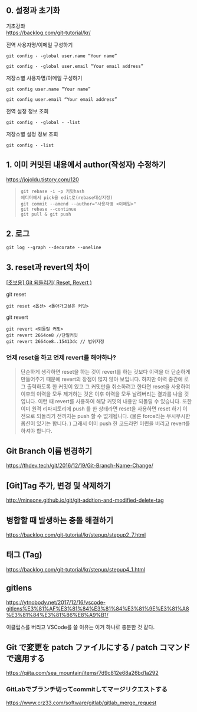## 0. 설정과 초기화
기초강좌  
https://backlog.com/git-tutorial/kr/

전역 사용자명/이메일 구성하기
<pre><code>git config - -global user.name “Your name”

git config - -global user.email “Your email address”</code></pre>

저장소별 사용자명/이메일 구성하기
<pre><code>git config user.name “Your name”

git config user.email “Your email address”</code></pre>
전역 설정 정보 조회
<pre><code>git config - -global - -list</code></pre>
저장소별 설정 정보 조회
<pre><code>git config - -list</code></pre>

## 1. 이미 커밋된 내용에서 author(작성자) 수정하기
https://jojoldu.tistory.com/120
> <pre><code>git rebase -i -p 커밋hash
> 에디터에서 pick을 edit로(rebase대상지정)
> git commit --amend --author="사용자명 <이메일>"
> git rebase --continue
> git pull & git push</code></pre>

## 2. 로그 
<pre><code>git log --graph --decorate --oneline</code></pre>

## 3. reset과 revert의 차이
[[초보용] Git 되돌리기( Reset, Revert )](https://medium.com/nonamedeveloper/%EC%B4%88%EB%B3%B4%EC%9A%A9-git-%EB%90%98%EB%8F%8C%EB%A6%AC%EA%B8%B0-reset-revert-d572b4cb0bd5)

git reset
<pre><code>git reset <옵션> <돌아가고싶은 커밋> </code></pre>

git revert
<pre><code>git revert <되돌릴 커밋>
git revert 2664ce8 //단일커밋
git revert 2664ce8..15413dc // 범위지정</code></pre>

### 언제 reset을 하고 언제 revert를 해야하나?
> 단순하게 생각하면 reset을 하는 것이 revert를 하는 것보다 이력을 더 단순하게 만들어주기 때문에 revert의 장점이 많지 않아 보입니다. 하지만 이력 중간에 로그 출력하도록 한 커밋이 있고 그 커밋만을 취소하려고 한다면 reset을 사용하여 이후의 이력을 모두 제거하는 것은 이후 이력을 모두 날려버리는 결과를 나을 것입니다. 이런 때 revert를 사용하여 해당 커밋의 내용만 되돌릴 수 있습니다. 또한 이미 원격 리파지토리에 push 를 한 상태라면 reset을 사용하면 reset 하기 이전으로 되돌리기 전까지는 push 할 수 없게됩니다. (물론 force라는 무시무시한 옵션이 있기는 합니다. ) 그래서 이미 push 한 코드라면 미련을 버리고 revert를 하셔야 합니다.

## Git Branch 이름 변경하기 

https://thdev.tech/git/2016/12/19/Git-Branch-Name-Change/

## [Git]Tag 추가, 변경 및 삭제하기

http://minsone.github.io/git/git-addtion-and-modified-delete-tag

## 병합할 때 발생하는 충돌 해결하기

https://backlog.com/git-tutorial/kr/stepup/stepup2_7.html

## 태그 (Tag)

https://backlog.com/git-tutorial/kr/stepup/stepup4_1.html

## gitlens

https://ytnobody.net/2017/12/16/vscode-gitlens%E3%81%AF%E3%81%84%E3%81%84%E3%81%9E%E3%81%A8%E3%81%84%E3%81%86%E8%A9%B1/

이클립스를 버리고 VSCode를 쓸 이유는 이거 하나로 충분한 것 같다.

## Git で変更を patch ファイルにする / patch コマンドで適用する

https://qiita.com/sea_mountain/items/7d9c812e68a26bd1a292


### GitLabでブランチ切ってcommitしてマージリクエストする

https://www.crz33.com/software/gitlab/gitlab_merge_request